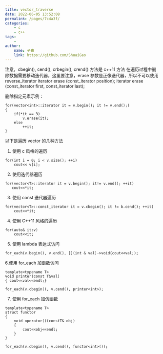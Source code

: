 ```yaml
---
title: vector_traverse
date: 2022-06-05 13:52:08
permalink: /pages/7c4a3f/
categories:
    - c
    - c++
tags:
    -
author:
    name: 子嘉
    link: https://github.com/ShuaiGao
---
```


注意，cbegin(), cend(), crbegin(), crend() 方法是 c++11 方法
在遍历过程中删除数据需要移动迭代器，这里要注意，erase 参数是正像迭代器，所以不可以使用 reverse_iterator
iterator erase (const_iterator position);
iterator erase (const_iterator first, const_iterator last);

删除指定元素示例：

```
for(vector<int>::iterator it = v.begin(); it != v.end();)
{
    if(*it == 3)
        v.erase(it);
    else
        ++it;
}
```

以下是遍历 vector 的几种方法

1. 使用 c 风格的遍历

```
for(int i = 0; i < v.size(); ++i)
    cout<< v[i];
```

2. 使用迭代器遍历

```
for(vector<T>::iterator it = v.begin(); it!= v.end(); ++it)
   cout<<*it;
```

3. 使用 const 迭代器遍历

```
for(vector<T>::const_iterator it = v.cbegin(); it != b.cend(); ++it)
    cout<<*it;
```

4. 使用 C++11 风格的遍历

```
for(auto& it:v)
    cout<<it;
```

5. 使用 lambda 表达式访问

```
for_each(v.begin(), v.end(), [](int & val)->void{cout<<val;);
```

6.使用 for_each 加函数访问

```
template<typename T>
void printer(const T&val)
{ cout<<val<<endl;}

for_each(v.cbegin(), v.cend(), printer<int>);
```

7. 使用 for_each 加仿函数

```
template<typename T>
struct functor
{
    void operator()(constT& obj)
    {
        cout<<obj<<endl;
    }
}

for_each(v.cbegin(), v.cend(), functor<int>());
```
